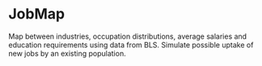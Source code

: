 # JobMap
Map between industries, occupation distributions, average salaries and education requirements using data from BLS. Simulate possible uptake of new jobs by an existing population.
